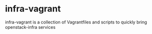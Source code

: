 # infra-vagrant
infra-vagrant is a collection of Vagrantfiles and scripts to quickly bring openstack-infra services
